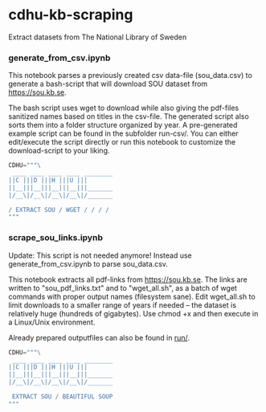 # cdhu-kb-scraping
Extract datasets from The National Library of Sweden

### generate_from_csv.ipynb 

This notebook parses a previously created csv data-file (sou_data.csv) to generate a bash-script that will download SOU dataset from https://sou.kb.se. 

The bash script uses wget to download while also giving the pdf-files sanitized names based on titles in the csv-file. The generated script also sorts them into a folder structure organized by year. A pre-generated example script can be found in the subfolder run-csv/. You can either edit/execute the script directly or run this notebook to customize the download-script to your liking. 


```python
CDHU="""\
 ____ ____ ____ ____ ________ 
||C |||D |||H |||U |||       
||__|||__|||__|||__|||_______
|/__\|/__\|/__\|/__\|/_______

/ EXTRACT SOU / WGET / / / / 
"""
```

### scrape_sou_links.ipynb

Update: This script is not needed anymore! Instead use generate_from_csv.ipynb to parse sou_data.csv.

This notebook extracts all pdf-links from https://sou.kb.se. The links are written to "sou_pdf_links.txt" and to "wget_all.sh", as a batch of wget commands with proper output names (filesystem sane). Edit wget_all.sh to limit downloads to a smaller range of years if needed – the dataset is relatively huge (hundreds of gigabytes). Use chmod +x and then execute in a Linux/Unix environment.

Already prepared outputfiles can also be found in [run/](https://github.com/CDHUppsala/cdhu-kb-scraping/tree/main/run).

```python
CDHU="""\
 ____ ____ ____ ____ ________ 
||C |||D |||H |||U |||       
||__|||__|||__|||__|||_______
|/__\|/__\|/__\|/__\|/_______

 EXTRACT SOU / BEAUTIFUL SOUP
"""
```

